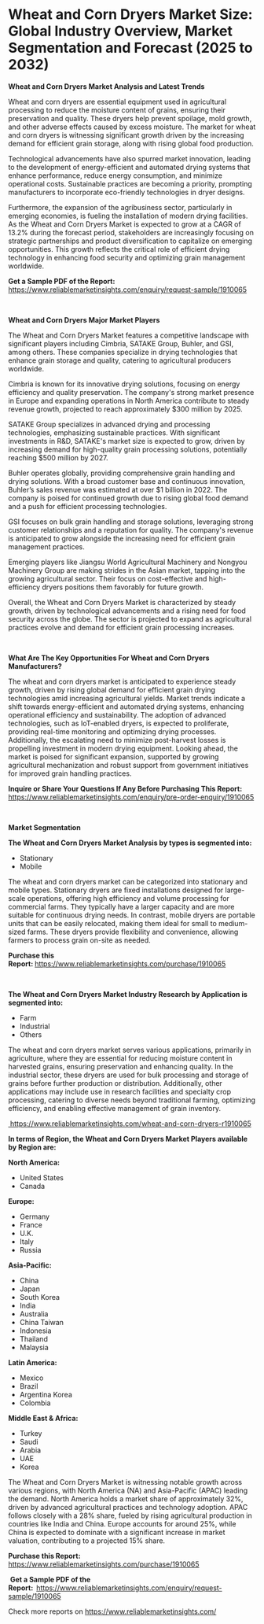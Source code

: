 <p><h1>Wheat and Corn Dryers Market Size: Global Industry Overview, Market Segmentation and Forecast (2025 to 2032)</h1></p><p><strong>Wheat and Corn Dryers Market Analysis and Latest Trends</strong></p>
<p><p>Wheat and corn dryers are essential equipment used in agricultural processing to reduce the moisture content of grains, ensuring their preservation and quality. These dryers help prevent spoilage, mold growth, and other adverse effects caused by excess moisture. The market for wheat and corn dryers is witnessing significant growth driven by the increasing demand for efficient grain storage, along with rising global food production. </p><p>Technological advancements have also spurred market innovation, leading to the development of energy-efficient and automated drying systems that enhance performance, reduce energy consumption, and minimize operational costs. Sustainable practices are becoming a priority, prompting manufacturers to incorporate eco-friendly technologies in dryer designs. </p><p>Furthermore, the expansion of the agribusiness sector, particularly in emerging economies, is fueling the installation of modern drying facilities. As the Wheat and Corn Dryers Market is expected to grow at a CAGR of 13.2% during the forecast period, stakeholders are increasingly focusing on strategic partnerships and product diversification to capitalize on emerging opportunities. This growth reflects the critical role of efficient drying technology in enhancing food security and optimizing grain management worldwide.</p></p>
<p><strong>Get a Sample PDF of the Report:&nbsp;</strong> <a href="https://www.reliablemarketinsights.com/enquiry/request-sample/1910065?utm_campaign=2189&utm_medium=2&utm_source=Github&utm_content=ia&utm_term=01032025&utm_id=wheat-and-corn-dryers">https://www.reliablemarketinsights.com/enquiry/request-sample/1910065</a></p>
<p>&nbsp;</p>
<p><strong>Wheat and Corn Dryers Major Market Players</strong></p>
<p><p>The Wheat and Corn Dryers Market features a competitive landscape with significant players including Cimbria, SATAKE Group, Buhler, and GSI, among others. These companies specialize in drying technologies that enhance grain storage and quality, catering to agricultural producers worldwide.</p><p>Cimbria is known for its innovative drying solutions, focusing on energy efficiency and quality preservation. The company's strong market presence in Europe and expanding operations in North America contribute to steady revenue growth, projected to reach approximately $300 million by 2025.</p><p>SATAKE Group specializes in advanced drying and processing technologies, emphasizing sustainable practices. With significant investments in R&D, SATAKE's market size is expected to grow, driven by increasing demand for high-quality grain processing solutions, potentially reaching $500 million by 2027.</p><p>Buhler operates globally, providing comprehensive grain handling and drying solutions. With a broad customer base and continuous innovation, Buhler’s sales revenue was estimated at over $1 billion in 2022. The company is poised for continued growth due to rising global food demand and a push for efficient processing technologies.</p><p>GSI focuses on bulk grain handling and storage solutions, leveraging strong customer relationships and a reputation for quality. The company's revenue is anticipated to grow alongside the increasing need for efficient grain management practices.</p><p>Emerging players like Jiangsu World Agricultural Machinery and Nongyou Machinery Group are making strides in the Asian market, tapping into the growing agricultural sector. Their focus on cost-effective and high-efficiency dryers positions them favorably for future growth.</p><p>Overall, the Wheat and Corn Dryers Market is characterized by steady growth, driven by technological advancements and a rising need for food security across the globe. The sector is projected to expand as agricultural practices evolve and demand for efficient grain processing increases.</p></p>
<p>&nbsp;</p>
<p><strong>What Are The Key Opportunities For Wheat and Corn Dryers Manufacturers?</strong></p>
<p><p>The wheat and corn dryers market is anticipated to experience steady growth, driven by rising global demand for efficient grain drying technologies amid increasing agricultural yields. Market trends indicate a shift towards energy-efficient and automated drying systems, enhancing operational efficiency and sustainability. The adoption of advanced technologies, such as IoT-enabled dryers, is expected to proliferate, providing real-time monitoring and optimizing drying processes. Additionally, the escalating need to minimize post-harvest losses is propelling investment in modern drying equipment. Looking ahead, the market is poised for significant expansion, supported by growing agricultural mechanization and robust support from government initiatives for improved grain handling practices.</p></p>
<p><strong>Inquire or Share Your Questions If Any Before Purchasing This Report:</strong> <a href="https://www.reliablemarketinsights.com/enquiry/pre-order-enquiry/1910065?utm_campaign=2189&utm_medium=2&utm_source=Github&utm_content=ia&utm_term=01032025&utm_id=wheat-and-corn-dryers">https://www.reliablemarketinsights.com/enquiry/pre-order-enquiry/1910065</a></p>
<p>&nbsp;</p>
<p><strong>Market Segmentation</strong></p>
<p><strong>The Wheat and Corn Dryers Market Analysis by types is segmented into:</strong></p>
<p><ul><li>Stationary</li><li>Mobile</li></ul></p>
<p><p>The wheat and corn dryers market can be categorized into stationary and mobile types. Stationary dryers are fixed installations designed for large-scale operations, offering high efficiency and volume processing for commercial farms. They typically have a larger capacity and are more suitable for continuous drying needs. In contrast, mobile dryers are portable units that can be easily relocated, making them ideal for small to medium-sized farms. These dryers provide flexibility and convenience, allowing farmers to process grain on-site as needed.</p></p>
<p><strong>Purchase this Report:&nbsp;</strong><a href="https://www.reliablemarketinsights.com/purchase/1910065?utm_campaign=2189&utm_medium=2&utm_source=Github&utm_content=ia&utm_term=01032025&utm_id=wheat-and-corn-dryers">https://www.reliablemarketinsights.com/purchase/1910065</a></p>
<p>&nbsp;</p>
<p><strong>The Wheat and Corn Dryers Market Industry Research by Application is segmented into:</strong></p>
<p><ul><li>Farm</li><li>Industrial</li><li>Others</li></ul></p>
<p><p>The wheat and corn dryers market serves various applications, primarily in agriculture, where they are essential for reducing moisture content in harvested grains, ensuring preservation and enhancing quality. In the industrial sector, these dryers are used for bulk processing and storage of grains before further production or distribution. Additionally, other applications may include use in research facilities and specialty crop processing, catering to diverse needs beyond traditional farming, optimizing efficiency, and enabling effective management of grain inventory.</p></p>
<p><a href="https://www.reliablemarketinsights.com/wheat-and-corn-dryers-r1910065?utm_campaign=2189&utm_medium=2&utm_source=Github&utm_content=ia&utm_term=01032025&utm_id=wheat-and-corn-dryers">&nbsp;https://www.reliablemarketinsights.com/wheat-and-corn-dryers-r1910065</a></p>
<p><strong>In terms of Region, the Wheat and Corn Dryers Market Players available by Region are:</strong></p>
<p>
    <p> <strong> North America: </strong>
        <ul>
            <li>United States</li>
            <li>Canada</li>
        </ul>
        </p> 
    <p> <strong> Europe: </strong>
        <ul>
            <li>Germany</li>
            <li>France</li>
            <li>U.K.</li>
            <li>Italy</li>
            <li>Russia</li>
        </ul>
        </p> 
    <p> <strong> Asia-Pacific: </strong>
        <ul>
            <li>China</li>
            <li>Japan</li>
            <li>South Korea</li>
            <li>India</li>
            <li>Australia</li>
            <li>China Taiwan</li>
            <li>Indonesia</li>
            <li>Thailand</li>
            <li>Malaysia</li>
        </ul>
        </p> 
    <p> <strong> Latin America: </strong>
        <ul>
            <li>Mexico</li>
            <li>Brazil</li>
            <li>Argentina Korea</li>
            <li>Colombia</li>
        </ul>
        </p> 
    <p> <strong> Middle East & Africa: </strong>
        <ul>
            <li>Turkey</li>
            <li>Saudi</li>
            <li>Arabia</li>
            <li>UAE</li>
            <li>Korea</li>
        </ul>
    </p>
    </p>
<p><p>The Wheat and Corn Dryers Market is witnessing notable growth across various regions, with North America (NA) and Asia-Pacific (APAC) leading the demand. North America holds a market share of approximately 32%, driven by advanced agricultural practices and technology adoption. APAC follows closely with a 28% share, fueled by rising agricultural production in countries like India and China. Europe accounts for around 25%, while China is expected to dominate with a significant increase in market valuation, contributing to a projected 15% share.</p></p>
<p><strong>Purchase this Report: </strong><a href="https://www.reliablemarketinsights.com/purchase/1910065?utm_campaign=2189&utm_medium=2&utm_source=Github&utm_content=ia&utm_term=01032025&utm_id=wheat-and-corn-dryers">https://www.reliablemarketinsights.com/purchase/1910065</a></p>
<p>&nbsp;<strong>Get a Sample PDF of the Report:&nbsp;&nbsp;</strong><a href="https://www.reliablemarketinsights.com/enquiry/request-sample/1910065?utm_campaign=2189&utm_medium=2&utm_source=Github&utm_content=ia&utm_term=01032025&utm_id=wheat-and-corn-dryers">https://www.reliablemarketinsights.com/enquiry/request-sample/1910065</a></p>
<p><strong></strong></p>
<p>Check more reports on <a href="https://www.reliablemarketinsights.com/?utm_campaign=2189&utm_medium=2&utm_source=Github&utm_content=ia&utm_term=01032025&utm_id=wheat-and-corn-dryers">https://www.reliablemarketinsights.com/</a></p>